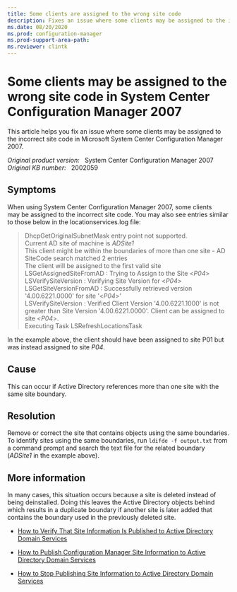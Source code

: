 ```yaml
---
title: Some clients are assigned to the wrong site code
description: Fixes an issue where some clients may be assigned to the incorrect site code in System Center Configuration Manager 2007.
ms.date: 08/20/2020
ms.prod: configuration-manager
ms.prod-support-area-path:
ms.reviewer: clintk
---
```

# Some clients may be assigned to the wrong site code in System Center Configuration Manager 2007

This article helps you fix an issue where some clients may be assigned to the incorrect site code in Microsoft System Center Configuration Manager 2007.

_Original product version:_ &nbsp; System Center Configuration Manager 2007  
_Original KB number:_ &nbsp; 2002059

## Symptoms

When using System Center Configuration Manager 2007, some clients may be assigned to the incorrect site code. You may also see entries similar to those below in the locationservices.log file:

> DhcpGetOriginalSubnetMask entry point not supported.  
> Current AD site of machine is *ADSite1*  
> This client might be within the boundaries of more than one site - AD SiteCode search matched 2 entries  
> The client will be assigned to the first valid site  
> LSGetAssignedSiteFromAD : Trying to Assign to the Site \<*P04*>  
> LSVerifySiteVersion : Verifying Site Version for \<*P04*>  
> LSGetSiteVersionFromAD : Successfully retrieved version '4.00.6221.0000' for site '<*P04*>'  
> LSVerifySiteVersion : Verified Client Version '4.00.6221.1000' is not greater than Site Version '4.00.6221.0000'. Client can be assigned to site \<*P04*>.  
> Executing Task LSRefreshLocationsTask  

In the example above, the client should have been assigned to site P01 but was instead assigned to site *P04*.

## Cause

This can occur if Active Directory references more than one site with the same site boundary.

## Resolution

Remove or correct the site that contains objects using the same boundaries. To identify sites using the same boundaries, run `ldifde -f output.txt` from a command prompt and search the text file for the related boundary (*ADSite1* in the example above).

## More information

In many cases, this situation occurs because a site is deleted instead of being deinstalled. Doing this leaves the Active Directory objects behind which results in a duplicate boundary if another site is later added that contains the boundary used in the previously deleted site.  

- [How to Verify That Site Information Is Published to Active Directory Domain Services](/previous-versions/system-center/configuration-manager-2007/bb693614(v=technet.10))

- [How to Publish Configuration Manager Site Information to Active Directory Domain Services](/previous-versions/system-center/configuration-manager-2007/bb680711(v=technet.10))

- [How to Stop Publishing Site Information to Active Directory Domain Services](/previous-versions/system-center/configuration-manager-2007/bb680429(v=technet.10))
